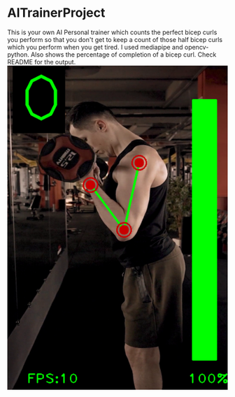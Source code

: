 # AITrainerProject
This is your own AI Personal trainer which counts the perfect bicep curls you perform so that you don't get to keep a count of those half bicep curls which you perform when you get tired. I used mediapipe and opencv-python. Also shows the percentage of completion of a bicep curl. Check README for the output.
<img src= "https://github.com/anirudhrealdeal/AITrainerProject/blob/master/Screenshot.png?raw=true">

